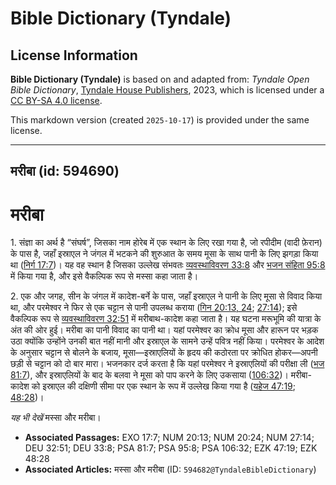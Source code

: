 # Bible Dictionary (Tyndale)

## License Information

**Bible Dictionary (Tyndale)** is based on and adapted from: _Tyndale Open Bible Dictionary_, [Tyndale House Publishers](https://tyndaleopenresources.com/), 2023, which is licensed under a [CC BY-SA 4.0 license](https://creativecommons.org/licenses/by-sa/4.0/legalcode.en).

This markdown version (created `2025-10-17`) is provided under the same license.



--------------------------------

## मरीबा (id: 594690)

मरीबा
=====

1\. संज्ञा का अर्थ है “संघर्ष”, जिसका नाम होरेब में एक स्थान के लिए रखा गया है, जो रपीदीम (वादी फ़ेरान) के पास है, जहाँ इस्राएल ने जंगल में भटकने की शुरुआत के समय मूसा के साथ पानी के लिए झगड़ा किया था ([निर्ग 17:7](https://ref.ly/Exod17:7))। यह वह स्थान है जिसका उल्लेख संभवतः [व्यवस्थाविवरण 33:8](https://ref.ly/Deut33:8) और [भजन संहिता 95:8](https://ref.ly/Ps95:8) में किया गया है, और इसे वैकल्पिक रूप से मस्सा कहा जाता है।

2\. एक और जगह, सीन के जंगल में कादेश\-बर्ने के पास, जहाँ इस्राएल ने पानी के लिए मूसा से विवाद किया था, और परमेश्वर ने फिर से एक चट्टान से पानी उपलब्ध कराया ([गिन 20:13, 24](https://ref.ly/Num20:13,Num20:24); [27:14](https://ref.ly/Num27:14)); इसे वैकल्पिक रूप से [व्यवस्थाविवरण 32:51](https://ref.ly/Deut32:51) में मरीबाथ\-कादेश कहा जाता है। यह घटना मरूभूमि की यात्रा के अंत की ओर हुई। मरीबा का पानी विवाद का पानी था। यहां परमेश्वर का क्रोध मूसा और हारून पर भड़क उठा क्योंकि उन्होंने उनकी बात नहीं मानी और इस्राएल के सामने उन्हें पवित्र नहीं किया। परमेश्वर के आदेश के अनुसार चट्टान से बोलने के बजाय, मूसा—इस्राएलियों के हृदय की कठोरता पर क्रोधित होकर—अपनी छड़ी से चट्टान को दो बार मारा। भजनकार दर्ज करता है कि यहां परमेश्वर ने इस्राएलियों की परीक्षा ली ([भज 81:7](https://ref.ly/Ps81:7)), और इस्राएलियों के बाद के बलवा ने मूसा को पाप करने के लिए उकसाया ([106:32](https://ref.ly/Ps106:32))। मरीबा\-कादेश को इस्राएल की दक्षिणी सीमा पर एक स्थान के रूप में उल्लेख किया गया है ([यहेज 47:19](https://ref.ly/Ezek47:19); [48:28](https://ref.ly/Ezek48:28))।

*यह भी देखें* मस्सा और मरीबा।

* **Associated Passages:** EXO 17:7; NUM 20:13; NUM 20:24; NUM 27:14; DEU 32:51; DEU 33:8; PSA 81:7; PSA 95:8; PSA 106:32; EZK 47:19; EZK 48:28
* **Associated Articles:** मस्सा और मरीबा (ID: `594682@TyndaleBibleDictionary`)

